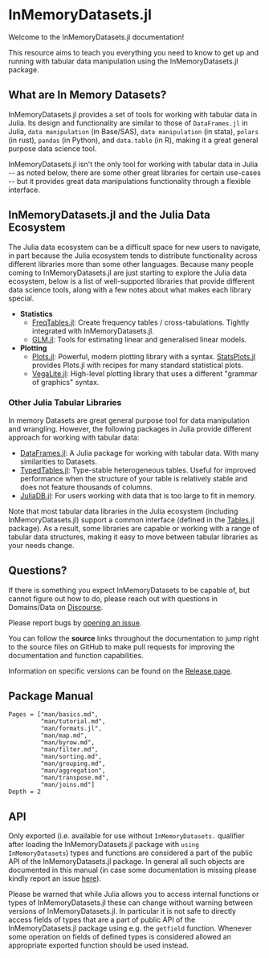 # InMemoryDatasets.jl

Welcome to the InMemoryDatasets.jl documentation!

This resource aims to teach you everything you need to know to get up and
running with tabular data manipulation using the InMemoryDatasets.jl package.

## What are In Memory Datasets?

InMemoryDatasets.jl provides a set of tools for working with tabular data in Julia.
Its design and functionality are similar to those of `DataFrames.jl` in Julia, `data manipulation` (in Base/SAS),
`data manipulation` (in stata), `polars` (in rust), `pandas` (in Python), and `data.table` (in R),
making it a great general purpose data science tool.

InMemoryDatasets.jl isn't the only tool for working with tabular data in Julia -- as noted below,
there are some other great libraries for certain use-cases -- but it provides great data
manipulations functionality through a flexible interface.

## InMemoryDatasets.jl and the Julia Data Ecosystem

The Julia data ecosystem can be a difficult space for new users to navigate, in
part because the Julia ecosystem tends to distribute functionality across
different libraries more than some other languages. Because many people coming
to InMemoryDatasets.jl are just starting to explore the Julia data ecosystem, below is
a list of well-supported libraries that provide different data science tools,
along with a few notes about what makes each library special.

- **Statistics**
    - [FreqTables.jl](https://github.com/nalimilan/FreqTables.jl): Create
      frequency tables / cross-tabulations. Tightly integrated with InMemoryDatasets.jl.
    - [GLM.jl](https://juliastats.org/GLM.jl/stable/manual/): Tools for estimating
      linear and generalised linear models.
- **Plotting**
    - [Plots.jl](http://docs.juliaplots.org/latest/): Powerful, modern plotting
      library with a syntax.
      [StatsPlots.jl](http://docs.juliaplots.org/latest/tutorial/#Using-Plot-Recipes-1)
      provides Plots.jl with recipes for many standard statistical plots.
    - [VegaLite.jl](https://www.queryverse.org/VegaLite.jl/stable/): High-level
      plotting library that uses a different "grammar of graphics" syntax.

### Other Julia Tabular Libraries

In memory Datasets are great general purpose tool for data manipulation and
wrangling. However, the following packages in Julia provide different approach for
working with tabular data:

- [DataFrames.jl](https://github.com/JuliaData/DataFrames.jl): A Julia package for
  working with tabular data. With many similarities to Datasets.
- [TypedTables.jl](https://juliadata.github.io/TypedTables.jl/stable/):
  Type-stable heterogeneous tables. Useful for improved performance when the
  structure of your table is relatively stable and does not feature thousands of
  columns.
- [JuliaDB.jl](https://juliadata.github.io/JuliaDB.jl/stable/): For users
  working with data that is too large to fit in memory.

Note that most tabular data libraries in the Julia ecosystem (including
InMemoryDatasets.jl) support a common interface (defined in the
[Tables.jl](https://github.com/JuliaData/Tables.jl) package). As a result, some
libraries are capable or working with a range of tabular data structures, making
it easy to move between tabular libraries as your needs change.

## Questions?

If there is something you expect InMemoryDatasets to be capable of, but
cannot figure out how to do, please reach out with questions in Domains/Data on
[Discourse](https://discourse.julialang.org/new-topic?title=[InMemoryDatasets%20Question]:%20&body=%23%20Question:%0A%0A%23%20Dataset%20(if%20applicable):%0A%0A%23%20Minimal%20Working%20Example%20(if%20applicable):%0A&category=Domains/Data&tags=question).

Please report bugs by
[opening an issue](https://github.com/sl-solution/InMemoryDatasets.jl/issues/new).

You can follow the **source** links throughout the documentation to jump right
to the source files on GitHub to make pull requests for improving the
documentation and function capabilities.

Information on specific versions can be found on the [Release
page](https://github.com/sl-solution/InMemoryDatasets.jl/releases).

## Package Manual

```@contents
Pages = ["man/basics.md",
         "man/tutorial.md",
         "man/formats.jl",
         "man/map.md",
         "man/byrow.md",
         "man/filter.md",
         "man/sorting.md",
         "man/grouping.md",
         "man/aggregation",
         "man/transpose.md",
         "man/joins.md"]
Depth = 2
```

## API

Only exported (i.e. available for use without `InMemoryDatasets.` qualifier after
loading the InMemoryDatasets.jl package with `using InMemoryDatasets`) types and functions
are considered a part of the public API of the InMemoryDatasets.jl package. In general
all such objects are documented in this manual (in case some documentation is
missing please kindly report an issue
[here](https://github.com/sl-solution/InMemoryDatasets.jl/issues/new)).

Please be warned that while Julia allows you to access internal functions or
types of InMemoryDatasets.jl these can change without warning between versions of
InMemoryDatasets.jl. In particular it is not safe to directly access fields of types
that are a part of public API of the InMemoryDatasets.jl package using e.g. the
`getfield` function. Whenever some operation on fields of defined types is
considered allowed an appropriate exported function should be used instead.

<!-- ```@contents
Pages = ["lib/functions.md"]
Depth = 2
```

## Index

```@index
Pages = ["lib/functions.md"]
``` -->
